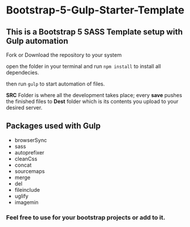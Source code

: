 # Bootstrap-5-Gulp-Starter-Template

## This is a Bootstrap 5 SASS Template setup with Gulp automation

Fork or Download the repository to your system

open the folder in your terminal and run `npm install` to install all dependecies.

then run `gulp` to start automation of files.

**SRC** Folder is where all the development takes place; every **save** pushes the finished files to **Dest** folder which is its contents you upload to your desired server.

## Packages used with Gulp

- browserSync
- sass
- autoprefixer
- cleanCss
- concat
- sourcemaps
- merge
- del
- fileinclude
- uglify
- imagemin

### Feel free to use for your bootstrap projects or add to it.
